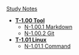 [Study Notes](./)
* **[T-1.00 Tool](notes/000Tool/TOOL.md)**
  * [N-1.00.1 Markdown](./000Tool/001Markdown.md)
  * [N-1.00.2 Git](./000Tool/002Git.md)
* **[T-1.01 Linux](notes/001Linux/LINUX.md)**
  * [N-1.01.1 Command](./001Linux/001Command.md)
